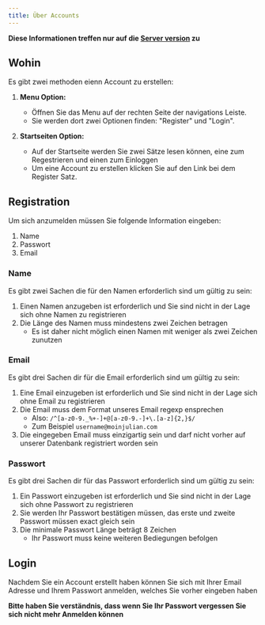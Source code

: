 ```yaml
---
title: Über Accounts
---
```


**Diese Informationen treffen nur auf die [Server version](https://golf.moinjulian.com) zu**

## Wohin

Es gibt zwei methoden eienn Account zu erstellen:

1. **Menu Option:**

   - Öffnen Sie das Menu auf der rechten Seite der navigations Leiste.
   - Sie werden dort zwei Optionen finden: "Register" und "Login".

2. **Startseiten Option:**
   - Auf der Startseite werden Sie zwei Sätze lesen können, eine zum Regestrieren und einen zum Einloggen
   - Um eine Account zu erstellen klicken Sie auf den Link bei dem Register Satz.

## Registration

Um sich anzumelden müssen Sie folgende Information eingeben:

1. Name
2. Passwort
3. Email

### Name

Es gibt zwei Sachen die für den Namen erforderlich sind um gültig zu sein:

1. Einen Namen anzugeben ist erforderlich und Sie sind nicht in der Lage sich ohne Namen zu registrieren
2. Die Länge des Namen muss mindestens zwei Zeichen betragen
   - Es ist daher nicht möglich einen Namen mit weniger als zwei Zeichen zunutzen

### Email

Es gibt drei Sachen dir für die Email erforderlich sind um gültig zu sein:

1. Eine Email einzugeben ist erforderlich und Sie sind nicht in der Lage sich ohne Email zu registrieren
2. Die Email muss dem Format unseres Email regexp ensprechen
   - Also: `/^[a-z0-9._%+-]+@[a-z0-9.-]+\.[a-z]{2,}$/`
   - Zum Beispiel `username@moinjulian.com`
3. Die eingegeben Email muss einzigartig sein und darf nicht vorher auf unserer Datenbank registriert worden sein

### Passwort

Es gibt drei Sachen dir für das Passwort erforderlich sind um gültig zu sein:

1. Ein Passwort einzugeben ist erforderlich und Sie sind nicht in der Lage sich ohne Passwort zu registrieren
2. Sie werden Ihr Passwort bestätigen müssen, das erste und zweite Passwort müssen exact gleich sein
3. Die minimale Passwort Länge beträgt 8 Zeichen
   - Ihr Passwort muss keine weiteren Bediegungen befolgen

## Login

Nachdem Sie ein Account erstellt haben können Sie sich mit Ihrer Email Adresse und Ihrem Passwort anmelden, welches Sie vorher eingeben haben

**Bitte haben Sie verständnis, dass wenn Sie Ihr Passwort vergessen Sie sich nicht mehr Anmelden können**
